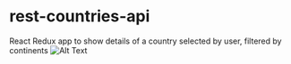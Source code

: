 # rest-countries-api
React Redux app to show details of a country selected by user, filtered by continents
![Alt Text](https://github.com/venky4c/rest-countries-api/blob/master/dist/Countries.gif)
